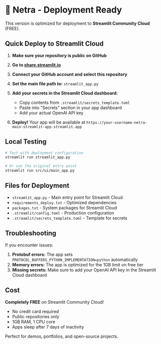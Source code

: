 # 🚀 Netra - Deployment Ready

This version is optimized for deployment to **Streamlit Community Cloud** (FREE).

## Quick Deploy to Streamlit Cloud

1. **Make sure your repository is public on GitHub**

2. **Go to [share.streamlit.io](https://share.streamlit.io)**

3. **Connect your GitHub account and select this repository**

4. **Set the main file path to:** `streamlit_app.py`

5. **Add your secrets in the Streamlit Cloud dashboard:**
   - Copy contents from `.streamlit/secrets_template.toml`
   - Paste into "Secrets" section in your app dashboard
   - Add your actual OpenAI API key

6. **Deploy!** Your app will be available at `https://your-username-netra-main-streamlit-app.streamlit.app`

## Local Testing

```bash
# Test with deployment configuration
streamlit run streamlit_app.py

# Or use the original entry point
streamlit run src/ui/main_app.py
```

## Files for Deployment

- `streamlit_app.py` - Main entry point for Streamlit Cloud
- `requirements_deploy.txt` - Optimized dependencies
- `packages.txt` - System packages for Streamlit Cloud
- `.streamlit/config.toml` - Production configuration
- `.streamlit/secrets_template.toml` - Template for secrets

## Troubleshooting

If you encounter issues:

1. **Protobuf errors:** The app sets `PROTOCOL_BUFFERS_PYTHON_IMPLEMENTATION=python` automatically
2. **Memory errors:** The app is optimized for the 1GB limit on free tier
3. **Missing secrets:** Make sure to add your OpenAI API key in the Streamlit Cloud dashboard

## Cost

**Completely FREE** on Streamlit Community Cloud!

- No credit card required
- Public repositories only
- 1GB RAM, 1 CPU core
- Apps sleep after 7 days of inactivity

Perfect for demos, portfolios, and open-source projects.
